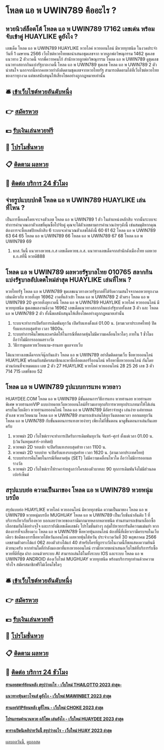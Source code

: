 # โหลด แอ พ UWIN789 คืออะไร ?
## หวยนิวส์ล็อตโต้ โหลด แอ พ UWIN789 17162 เลขเด่น พร้อมจับเข้าคู่ HUAYLIKE ดูยังไง ?
เลขเด็ด โหลด แอ พ UWIN789 HUAYLIKE หวยไลค์ หวยออนไลน์ มีหวยทุกชนิด ในงวดประจำวันที่ 1 เมษายน 2566 เว็บไซต์หวยไทยขอนำเสนอชุดเลขจาก หวยลูกพ่อวิษณุกรรม 1462 ชุดเลขแนวทาง 2 ตัวงวดนี้ จากพี่ควายคนโก้ สำนักหวยลูกพ่อวิษณุกรรม โหลด แอ พ UWIN789 ดูชุดเลขแนวทางสลากกินแบ่งรัฐบาลงวดนี้ โหลด แอ พ UWIN789 ชุดเลข โหลด แอ พ UWIN789 2 ตัวน่าสนใจ นอกจากนี้หากคอหวยกำลังติดตามชุดเลขจากหวยไทยรัฐ สามารถติดตามได้ที่เว็บไซต์หวยไทยของเราทุกงวด แต่ขอสนับสนุนให้เสี่ยงโชคอย่างถูกกฎหมายเท่านั้น

## 🛎 [เข้าเว็บไซต์หวยอันดับหนึ่ง](https://bit.ly/3BG5bNw)
## 👉 [สมัครหวย](https://bit.ly/3BG5bNw)
## 💵 [รับเงินเล่นหวยฟรี](https://bit.ly/3C3mvgS)
## 👑 [โปรโมชั่นหวย](https://bit.ly/3C3mvgS)
## 📋 [ติดตาม ผลหวย](https://bit.ly/3C3mvgS)
## 📱 [ติดต่อ บริการ 24 ชัวโมง](https://bit.ly/3C3mvgS)

## จ่ายรูปแบบปกติ โหลด แอ พ UWIN789 HUAYLIKE เล่นที่ไหน ?
เป็นการซื้อเลขโดยเจาะจงตัวเลข โหลด แอ พ UWIN789 1 ตัว ในตำแหน่งหลักสิบ จากนั้นระบบจะทำการคำนวณเอาตัวเลขที่คุณซื้อไปจับคู่ คุณจะได้ตัวเลขตามการคำนวณง่ายๆดังนี้
เช่นสมมุติหากคุณต้องการจะซื้อเลขปักหลักสิบ 6 ระบบจะคำนวณตัวเลขได้ดังนี้ 60 61 62 โหลด แอ พ UWIN789 63 64 65 โหลด แอ พ UWIN789 66 โหลด แอ พ UWIN789 67 68 โหลด แอ พ UWIN789 69
1. ธกส.วันนี้ แนวทางหวยธ.ก.ส เลขเด็ดหวยธ.ก.ส. แนวทางเลขเด็ดจากสำนักดังเมืองไทย ผลหวย ธ.ก.สที่นี้ หวยดี888

## โหลด แอ พ UWIN789 ผลหวยรัฐบาลไทย 010765 สลากกินแบ่งรัฐบาลอัปเดตใหม่ล่าสุด HUAYLIKE เล่นที่ไหน ?
หวยไทยรัฐ โหลด แอ พ UWIN789 ชุดเลขแนวทางหวยรัฐบาลที่ได้รับความสนใจจากคอหวยทุกงวด เช่นเดียวกับ หวยสั่งลุย 16962 งวดที่แล้วเข้า โหลด แอ พ UWIN789 2 ตัวตรง โหลด แอ พ UWIN789 20 ดูหวยสั่งลุยงวดนี้ โหลด แอ พ UWIN789 HUAYLIKE หวยไลค์ หวยออนไลน์ มีหวยทุกชนิด ชุดเลขผลงานดีงวด 16962 เลขเด็ดแนวทางสลากกินแบ่งรัฐบาลทั้งเลข 3 ตัว และ โหลด แอ พ UWIN789 2 ตัว ทั้งนี้ขอสนับสนุนให้เสี่ยงโชคอย่างถูกกฎหมายเท่านั้น
1. ระบบจะทำการเปิดรับการเดิมพันทุกวัน เปิดรับแทงตั้งแต่ 01.00 น. (ตามเวลาประเทศไทย) ปิดรับแทงรอบสุดท้าย เวลา 1800น.
2. ระบบทำการคืนโพยและเครดิตให้ในกรณีที่ตลาดหุ้นไม่มีความเคลื่อนไหวใดๆ ภายใน 1 ชั่วโมง ถือว่าไม่มีการออกผลรางวัล
3. วิธีการดูผลหวยเวียดนาม-ฮานอย ดูผลจากเว็บ

ได้แนวทางเลขเด็ดจากเจ๊นุ๊กกันแล้ว โหลด แอ พ UWIN789 อย่าลืมติดตามเว็บ ซื้อหวยออนไลน์ HUAYLIKE พร้อมกับสมัครสมาชิกและหาซื้อล็อตเตอร์รี่ออนไลน์ หรือหาซื้อหวยออนไลน์ กันโดยด่วนก่อนที่จะหมดแผง
เลข 2 ตัว 27 HUAYLIKE หวยไลค์ หวยออนไลน์ 28 25 26
เลข 3 ตัว 714 715
เลขที่ชอบ 52

## โหลด แอ พ UWIN789 รูปแบบการแทง หวยลาว
HUAYDEE.COM โหลด แอ พ UWIN789 มีขั้นตอนการวิธีการแทง หวยฮานอย หวยฮานอยพิเศษ หวยฮานอยVIP แบบง่ายดายเว็บหวยออนไลน์ที่รวมเอาทุกบริการหวยทุกประเภทมาให้ได้เล่นครบในเว็บเดียว หวยฮานอยออนไลน์ โหลด แอ พ UWIN789 มีอัตราจ่ายสูง เล่นง่าย แค่ทายผลตัวเลข หวยเวียดนาม โหลด แอ พ UWIN789 สามารถเข้าเล่นได้ทุกวันตลอดเวลา ออกผลทุกวัน โหลด แอ พ UWIN789 กับขั้นนตอนการแทงหวยง่ายๆ เพียงไม่กี่ขั้นตอน มาดูขั้นตอนกาเล่นกันเลยครับ
1. หวยพม่า 2D เว็บไซต์เราจะทำการเปิดรับการเดิมพันทุกวัน จันทร์-ศุกร์ ตั้งแต่เวลา 01.00 น. (เว้นวันหยุดเสาร์-อาทิตย์)
2. หวยพม่า 2D รอบเช้า จะปิดรับแทงรอบสุดท้าย เวลา 1100 น.
3. หวยพม่า 2D รอบบ่าย จะปิดรับแทงรอบสุดท้าย เวลา 1620 น. (ตามเวลาประเทศไทย)
4. ระบบทำการคืนโพยในกรณีที่ตลาดหุ้น (SET) ไม่มีความเคลื่อนไหวใด ถือว่าไม่มีการออกผลรางวัล
5. หวยพม่า 2D เว็บไซต์เราให้ราคาจ่ายสูงกว่าใครสองตัวบาทละ 90 ทุกการเดิมพันจึงไม่มีส่วนลดเปอร์เซ็นต์

## สรุปแบบย่อ ความเป็นมาของ โหลด แอ พ UWIN789 หวยหนุ่มบรบือ
สรุปแบบย่อ HUAYLIKE หวยไลค์ หวยออนไลน์ มีหวยทุกชนิด ความเป็นมาของ โหลด แอ พ UWIN789 หวยหนุ่มบรบือ MUGHUAY โหลด แอ พ UWIN789 เป็นเว็บชันนำอันดับ 1 ที่บริการเกี่ยวกับเรื่องหวย บอกเลยว่าหวยของเรามีมากมายหลากหลายชนิด ท่านสามารถเข้ามาเลือกซื้อเลือกชมกันได้อย่างจุใจ และเรายังมีเลขเด็ดเลขดัง โปรโมชั่นต่างๆ กลุ่มใบ้หวยการันตีความแม่นยำ หากต้องการที่จะเสี่ยงดวง โหลด แอ พ UWIN789 ซื้อหวยหุ้นออนไลน์ ต้องที่นี่ที่เดียวเรามีครบจบในเว็บเดียว
ข้อดีของการซื้อหวยไต้หวันออนไลน์
ผลหวยหุ้นไต้หวัน ประจำงวดวันที่ 30 พฤษภาคม 2566 เลขสามตัวตรงได้แก่ 062 สองตัวล่างได้แก่ 40 สำหรับใครที่ถูกรางวัลในงวดนี้ก็ขอแสดงความยินดีด้วยนะครับ หากท่านใดที่กำลังมองหาที่แทงหวยออนไลน์ เรามักหวยขอนำเสนอเว็บไซต์ที่บริการรับซื้อหวยที่ดีที่สุด ฝาก ถอนด้วยระบบ AI สามารถเล่นได้ในทั้งระบบ IOS และระบบ โหลด แอ พ UWIN789 ANDROID ต้องเว็บไซต์ MUGHUAY หวยทุกชนิด พร้อมบริการทุกท่านด้วยความจริงใจ สมัครสมาชิกฟรีไม่เงื่อนไขใดๆ

## 🛎 [เข้าเว็บไซต์หวยอันดับหนึ่ง](https://bit.ly/3BG5bNw)
## 👉 [สมัครหวย](https://bit.ly/3BG5bNw)
## 💵 [รับเงินเล่นหวยฟรี](https://bit.ly/3C3mvgS)
## 👑 [โปรโมชั่นหวย](https://bit.ly/3C3mvgS)
## 📋 [ติดตาม ผลหวย](https://bit.ly/3C3mvgS)
## 📱 [ติดต่อ บริการ 24 ชัวโมง](https://bit.ly/3C3mvgS)

#### [ฮานอยสตาร์ย้อนหลัง สรุปว่าอะไร - เว็บใหม่ THAILOTTO 2023 ล่าสุด-](https://atom.io/themes/ฮานอยสตาร์ย้อนหลัง%20สรุปว่าอะไร%20-%20เว็บใหม่%20thailotto%202023%20ล่าสุด-)
#### [แนวทางหุ้นดาวโจนส์ ดูยังไง - เว็บใหม่ MAWINBET 2023 ล่าสุด](https://atom.io/themes/แนวทางหุ้นดาวโจนส์%20ดูยังไง%20-%20เว็บใหม่%20mawinbet%202023%20ล่าสุด)
#### [ฮานอยVIPย้อนหลัง ดูที่ไหน - เว็บใหม่ CHOKE 2023 ล่าสุด](https://atom.io/themes/ฮานอยvipย้อนหลัง%20ดูที่ไหน%20-%20เว็บใหม่%20choke%202023%20ล่าสุด)
#### [โปรแกรมคํานวนหวย อภิโชค เล่นยังไง - เว็บใหม่ HUAYDEE 2023 ล่าสุด](https://atom.io/themes/โปรแกรมคํานวนหวย%20อภิโชค%20เล่นยังไง%20-%20เว็บใหม่%20huaydee%202023%20ล่าสุด)
#### [ตารางเปิดนิเคอิบ่ายวันนี้ สรุปว่าอะไร - เว็บใหม่ HUAY 2023 ล่าสุด](https://atom.io/themes/ตารางเปิดนิเคอิบ่ายวันนี้%20สรุปว่าอะไร%20-%20เว็บใหม่%20huay%202023%20ล่าสุด)

[ผลบอลวันนี้](https://siamsport.tv "ผลบอลวันนี้"), [ดูบอลสด](https://siamsport.tv/ดูบอลสด "ดูบอลสด")